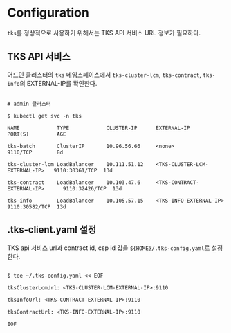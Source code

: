 
# Configuration

`tks`를 정상적으로 사용하기 위해서는 TKS API 서비스 URL 정보가 필요하다.


## TKS API 서비스

어드민 클러스터의 `tks` 네임스페이스에서  `tks-cluster-lcm`, `tks-contract`, `tks-info`의 EXTERNAL-IP를 확인한다.

```

# admin 클러스터

$ kubectl get svc -n tks

NAME            TYPE            CLUSTER-IP      EXTERNAL-IP                     PORT(S)         AGE

tks-batch       ClusterIP       10.96.56.66     <none>                          9110/TCP        8d

tks-cluster-lcm LoadBalancer    10.111.51.12    <TKS-CLUSTER-LCM-EXTERNAL-IP>   9110:30361/TCP  13d

tks-contract    LoadBalancer    10.103.47.6     <TKS-CONTRACT-EXTERNAL-IP>      9110:32426/TCP  13d

tks-info        LoadBalancer    10.105.57.15    <TKS-INFO-EXTERNAL-IP>          9110:30582/TCP  13d

```


## .tks-client.yaml 설정

TKS api 서비스 url과 contract id, csp id 값을 `${HOME}/.tks-config.yaml`로 설정한다.

```

$ tee ~/.tks-config.yaml << EOF

tksClusterLcmUrl: <TKS-CLUSTER-LCM-EXTERNAL-IP>:9110

tksInfoUrl: <TKS-CONTRACT-EXTERNAL-IP>:9110

tksContractUrl: <TKS-INFO-EXTERNAL-IP>:9110

EOF
